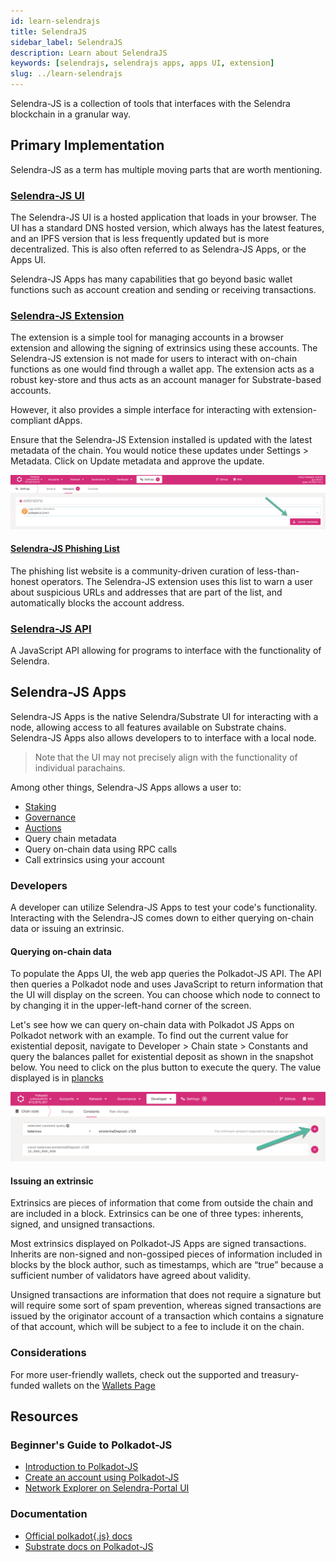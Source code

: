 ```yaml
---
id: learn-selendrajs
title: SelendraJS
sidebar_label: SelendraJS
description: Learn about SelendraJS
keywords: [selendrajs, selendrajs apps, apps UI, extension]
slug: ../learn-selendrajs
---
```


<!-- This page is a WIP -->
<!-- The first version of this page takes motivation from Emre's ELI5 on Selendra-JS -->

Selendra-JS is a collection of tools that interfaces with the Selendra blockchain in a granular way.

## Primary Implementation

Selendra-JS as a term has multiple moving parts that are worth mentioning.

### [Selendra-JS UI](https://js.selendra.org/)

The Selendra-JS UI is a hosted application that loads in your browser. The UI has a standard DNS
hosted version, which always has the latest features, and an IPFS version that is less frequently
updated but is more decentralized. This is also often referred to as Selendra-JS Apps, or the Apps
UI.

Selendra-JS Apps has many capabilities that go beyond basic wallet functions such as account
creation and sending or receiving transactions.

### [Selendra-JS Extension](https://js.selendra.org/extension/)

The extension is a simple tool for managing accounts in a browser extension and allowing the signing
of extrinsics using these accounts. The Selendra-JS extension is not made for users to interact with
on-chain functions as one would find through a wallet app. The extension acts as a robust key-store
and thus acts as an account manager for Substrate-based accounts.

However, it also provides a simple interface for interacting with extension-compliant dApps.

Ensure that the Selendra-JS Extension installed is updated with the latest metadata of the chain.
You would notice these updates under Settings > Metadata. Click on Update metadata and approve the
update.

![update metadata](../assets/update-metadata.png)

#### [Selendra-JS Phishing List](https:/js.selendra.org/phishing/)

The phishing list website is a community-driven curation of less-than-honest operators. The
Selendra-JS extension uses this list to warn a user about suspicious URLs and addresses that are
part of the list, and automatically blocks the account address.

### [Selendra-JS API](https://github.com/selendra/selendrajs-api)

A JavaScript API allowing for programs to interface with the functionality of Selendra.

## Selendra-JS Apps

Selendra-JS Apps is the native Selendra/Substrate UI for interacting with a node, allowing
access to all features available on Substrate chains. Selendra-JS Apps also allows developers to to
interface with a local node.

> Note that the UI may not precisely align with the functionality of individual parachains.

Among other things, Selendra-JS Apps allows a user to:

- [Staking](learn-staking.md)
- [Governance](learn-governance.md)
- [Auctions](learn-auction.md)
- Query chain metadata
- Query on-chain data using RPC calls
- Call extrinsics using your account

### Developers

A developer can utilize Selendra-JS Apps to test your code's functionality. Interacting with the
Selendra-JS comes down to either querying on-chain data or issuing an extrinsic.

#### Querying on-chain data

To populate the Apps UI, the web app queries the Polkadot-JS API. The API then queries a Polkadot
node and uses JavaScript to return information that the UI will display on the screen. You can
choose which node to connect to by changing it in the upper-left-hand corner of the screen.

Let's see how we can query on-chain data with Polkadot JS Apps on Polkadot network with an example.
To find out the current value for existential deposit, navigate to Developer > Chain state >
Constants and query the balances pallet for existential deposit as shown in the snapshot below. You
need to click on the plus button to execute the query. The value displayed is in
[plancks](learn-DOT#polkadot)

![query chain state](../assets/chain-state-constant.png)

#### Issuing an extrinsic

Extrinsics are pieces of information that come from outside the chain and are included in a block.
Extrinsics can be one of three types: inherents, signed, and unsigned transactions.

Most extrinsics displayed on Polkadot-JS Apps are signed transactions. Inherits are non-signed and
non-gossiped pieces of information included in blocks by the block author, such as timestamps, which
are “true” because a sufficient number of validators have agreed about validity.

Unsigned transactions are information that does not require a signature but will require some sort
of spam prevention, whereas signed transactions are issued by the originator account of a
transaction which contains a signature of that account, which will be subject to a fee to include it
on the chain.

### Considerations

For more user-friendly wallets, check out the supported and treasury-funded wallets on the
[Wallets Page](../build/build-wallets.md)

## Resources

### Beginner's Guide to Polkadot-JS

- [Introduction to Polkadot-JS](https://www.youtube.com/watch?v=4EQqwGFV1D8)
- [Create an account using Polkadot-JS](https://www.youtube.com/watch?v=sy7lvAqyzkY)
- [Network Explorer on Selendra-Portal UI](https://www.youtube.com/watch?v=g4b4IWR6OrE)

### Documentation

- [Official polkadot{.js} docs](https://selendra.js.org/docs/)
- [Substrate docs on Polkadot-JS](https://docs.substrate.io/reference/command-line-tools/polkadot-apps/)
